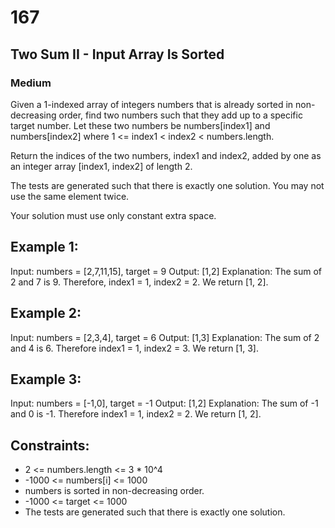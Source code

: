 # 167
## Two Sum II - Input Array Is Sorted
### Medium

Given a 1-indexed array of integers numbers that is already sorted in non-decreasing order, find two numbers such that they add up to a specific target number. Let these two numbers be numbers[index1] and numbers[index2] where 1 <= index1 < index2 < numbers.length.

Return the indices of the two numbers, index1 and index2, added by one as an integer array [index1, index2] of length 2.

The tests are generated such that there is exactly one solution. You may not use the same element twice.

Your solution must use only constant extra space.

## Example 1:

Input: numbers = 
    [2,7,11,15], target = 9
Output: 
    [1,2]
Explanation: The sum of 2 and 7 is 9. Therefore, index1 = 1, index2 = 2. We return [1, 2].

## Example 2:

Input: numbers = 
    [2,3,4], target = 6
Output: 
    [1,3]
Explanation: The sum of 2 and 4 is 6. Therefore index1 = 1, index2 = 3. We return [1, 3].

## Example 3:

Input: numbers = 
    [-1,0], target = -1
Output: 
    [1,2]
Explanation: The sum of -1 and 0 is -1. Therefore index1 = 1, index2 = 2. We return [1, 2].

## Constraints:

 - 2 <= numbers.length <= 3 * 10^4
 - -1000 <= numbers[i] <= 1000
 - numbers is sorted in non-decreasing order.
 - -1000 <= target <= 1000
 - The tests are generated such that there is exactly one solution.
